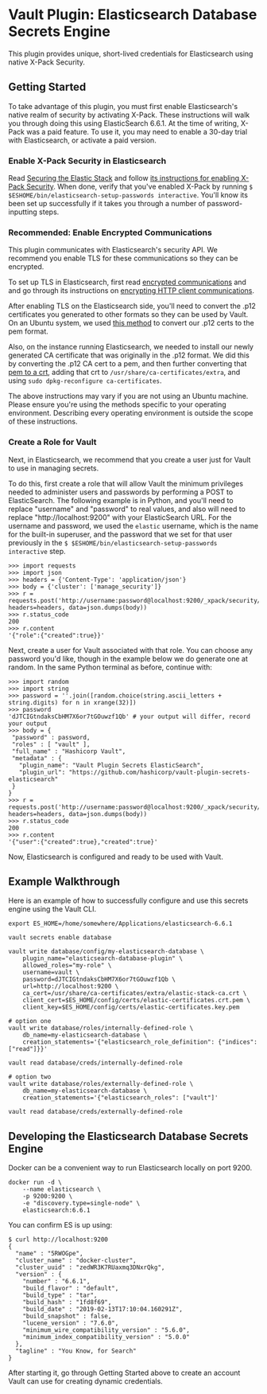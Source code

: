 # Vault Plugin: Elasticsearch Database Secrets Engine
This plugin provides unique, short-lived credentials for Elasticsearch using native X-Pack Security.

## Getting Started

To take advantage of this plugin, you must first enable Elasticsearch's native realm of security by activating X-Pack. These
instructions will walk you through doing this using ElasticSearch 6.6.1. At the time of writing, X-Pack was a paid feature.
To use it, you may need to enable a 30-day trial with Elasticsearch, or activate a paid version.

### Enable X-Pack Security in Elasticsearch

Read [Securing the Elastic Stack](https://www.elastic.co/guide/en/x-pack/current/elasticsearch-security.html) and 
follow [its instructions for enabling X-Pack Security](https://www.elastic.co/guide/en/elasticsearch/reference/current/setup-xpack.html). 
When done, verify that you've enabled X-Pack by running `$ $ESHOME/bin/elasticsearch-setup-passwords interactive`. You'll
know its been set up successfully if it takes you through a number of password-inputting steps.

### Recommended: Enable Encrypted Communications

This plugin communicates with Elasticsearch's security API. We recommend you enable TLS for these communications so they can be
encrypted.

To set up TLS in Elasticsearch, first read [encrypted communications](https://www.elastic.co/guide/en/elastic-stack-overview/current/encrypting-communications.html)
and and go through its instructions on [encrypting HTTP client communications](https://www.elastic.co/guide/en/elasticsearch/reference/6.6/configuring-tls.html#tls-http). 

After enabling TLS on the Elasticsearch side, you'll need to convert the .p12 certificates you generated to other formats so they can be 
used by Vault. On an Ubuntu system, we used [this method](https://stackoverflow.com/questions/15144046/converting-pkcs12-certificate-into-pem-using-openssl) 
to convert our .p12 certs to the pem format.

Also, on the instance running Elasticsearch, we needed to install our newly generated CA certificate that was originally in the .p12 format.
We did this by converting the .p12 CA cert to a pem, and then further converting that 
[pem to a crt](https://stackoverflow.com/questions/13732826/convert-pem-to-crt-and-key), adding that crt to `/usr/share/ca-certificates/extra`, 
and using `sudo dpkg-reconfigure ca-certificates`.

The above instructions may vary if you are not using an Ubuntu machine. Please ensure you're using the methods specific to your operating
environment. Describing every operating environment is outside the scope of these instructions.

### Create a Role for Vault

Next, in Elasticsearch, we recommend that you create a user just for Vault to use in managing secrets.

To do this, first create a role that will allow Vault the minimum privileges needed to administer users and passwords by performing a
POST to ElasticSearch. The following example is in Python, and you'll need to replace "username" and "password" to real values,
and also will need to replace "http://localhost:9200" with your ElasticSearch URL. For the username and password, we used the `elastic`
username, which is the name for the built-in superuser, and the password that we set for that user previously in the 
`$ $ESHOME/bin/elasticsearch-setup-passwords interactive` step.
```
>>> import requests
>>> import json
>>> headers = {'Content-Type': 'application/json'}
>>> body = {'cluster': ['manage_security']}
>>> r = requests.post('http://username:password@localhost:9200/_xpack/security/role/vault', headers=headers, data=json.dumps(body))
>>> r.status_code
200
>>> r.content
'{"role":{"created":true}}'
```

Next, create a user for Vault associated with that role. You can choose any password you'd like, though in the example below we do 
generate one at random. In the same Python terminal as before, continue with:
```
>>> import random
>>> import string
>>> password = ''.join([random.choice(string.ascii_letters + string.digits) for n in xrange(32)])
>>> password
'dJTCIGtndaksCbHM7X6or7tGOuwzf1Qb' # your output will differ, record your output
>>> body = {
 "password" : password,
 "roles" : [ "vault" ],
 "full_name" : "Hashicorp Vault",
 "metadata" : {
   "plugin_name": "Vault Plugin Secrets ElasticSearch",
   "plugin_url": "https://github.com/hashicorp/vault-plugin-secrets-elasticsearch"
 }
}
>>> r = requests.post('http://username:password@localhost:9200/_xpack/security/user/vault', headers=headers, data=json.dumps(body))
>>> r.status_code
200
>>> r.content
'{"user":{"created":true},"created":true}'
```

Now, Elasticsearch is configured and ready to be used with Vault.

## Example Walkthrough

Here is an example of how to successfully configure and use this secrets engine using the Vault CLI.
```
export ES_HOME=/home/somewhere/Applications/elasticsearch-6.6.1

vault secrets enable database

vault write database/config/my-elasticsearch-database \
    plugin_name="elasticsearch-database-plugin" \
    allowed_roles="my-role" \
    username=vault \
    password=dJTCIGtndaksCbHM7X6or7tGOuwzf1Qb \
    url=http://localhost:9200 \
    ca_cert=/usr/share/ca-certificates/extra/elastic-stack-ca.crt \
    client_cert=$ES_HOME/config/certs/elastic-certificates.crt.pem \
    client_key=$ES_HOME/config/certs/elastic-certificates.key.pem
    
# option one
vault write database/roles/internally-defined-role \
    db_name=my-elasticsearch-database \
    creation_statements='{"elasticsearch_role_definition": {"indices": ["read"]}}'
    
vault read database/creds/internally-defined-role
    
# option two
vault write database/roles/externally-defined-role \
    db_name=my-elasticsearch-database \
    creation_statements='{"elasticsearch_roles": ["vault"]'

vault read database/creds/externally-defined-role
```

## Developing the Elasticsearch Database Secrets Engine

Docker can be a convenient way to run Elasticsearch locally on port 9200.
```
docker run -d \
    --name elasticsearch \
    -p 9200:9200 \
    -e "discovery.type=single-node" \
    elasticsearch:6.6.1
```

You can confirm ES is up using:
```
$ curl http://localhost:9200
{
  "name" : "5RWOGpe",
  "cluster_name" : "docker-cluster",
  "cluster_uuid" : "zedWR3K7RUaxmq3DNxrQkg",
  "version" : {
    "number" : "6.6.1",
    "build_flavor" : "default",
    "build_type" : "tar",
    "build_hash" : "1fd8f69",
    "build_date" : "2019-02-13T17:10:04.160291Z",
    "build_snapshot" : false,
    "lucene_version" : "7.6.0",
    "minimum_wire_compatibility_version" : "5.6.0",
    "minimum_index_compatibility_version" : "5.0.0"
  },
  "tagline" : "You Know, for Search"
}
```

After starting it, go through Getting Started above to create an account Vault can use for creating dynamic credentials.
